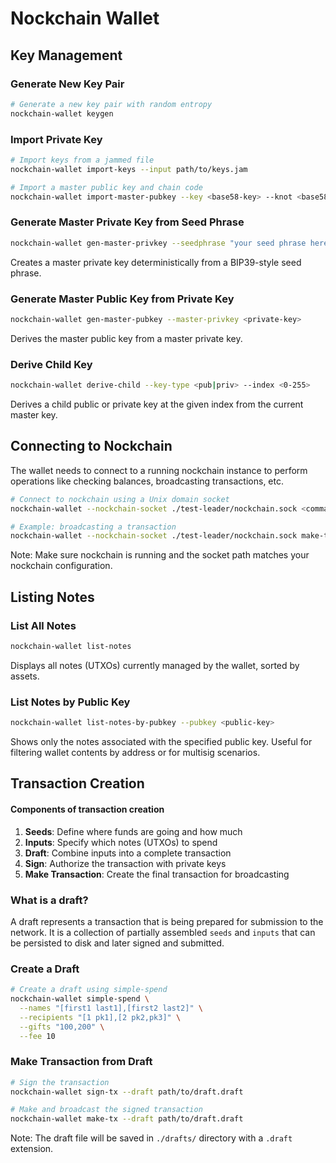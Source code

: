 # Nockchain Wallet

## Key Management

### Generate New Key Pair

```bash
# Generate a new key pair with random entropy
nockchain-wallet keygen
```

### Import Private Key

```bash
# Import keys from a jammed file
nockchain-wallet import-keys --input path/to/keys.jam

# Import a master public key and chain code
nockchain-wallet import-master-pubkey --key <base58-key> --knot <base58-chain-code>
```

### Generate Master Private Key from Seed Phrase

```bash
nockchain-wallet gen-master-privkey --seedphrase "your seed phrase here"
```

Creates a master private key deterministically from a BIP39-style seed phrase.

### Generate Master Public Key from Private Key

```bash
nockchain-wallet gen-master-pubkey --master-privkey <private-key>
```

Derives the master public key from a master private key.

### Derive Child Key

```bash
nockchain-wallet derive-child --key-type <pub|priv> --index <0-255>
```

Derives a child public or private key at the given index from the current master key.


## Connecting to Nockchain

The wallet needs to connect to a running nockchain instance to perform operations like checking balances, broadcasting transactions, etc.

```bash
# Connect to nockchain using a Unix domain socket
nockchain-wallet --nockchain-socket ./test-leader/nockchain.sock <command>

# Example: broadcasting a transaction
nockchain-wallet --nockchain-socket ./test-leader/nockchain.sock make-tx --draft my_draft
```

Note: Make sure nockchain is running and the socket path matches your nockchain configuration.


## Listing Notes

### List All Notes

```bash
nockchain-wallet list-notes
```

Displays all notes (UTXOs) currently managed by the wallet, sorted by assets.

### List Notes by Public Key

```bash
nockchain-wallet list-notes-by-pubkey --pubkey <public-key>
```

Shows only the notes associated with the specified public key. Useful for filtering wallet contents by address or for multisig scenarios.


## Transaction Creation

#### Components of transaction creation

1. **Seeds**: Define where funds are going and how much
2. **Inputs**: Specify which notes (UTXOs) to spend
3. **Draft**: Combine inputs into a complete transaction
4. **Sign**: Authorize the transaction with private keys
5. **Make Transaction**: Create the final transaction for broadcasting

### What is a draft?

A draft represents a transaction that is being prepared for submission to the network. It is a collection of partially assembled `seeds` and `inputs` that can be persisted to disk and later signed and submitted.

### Create a Draft

```bash
# Create a draft using simple-spend
nockchain-wallet simple-spend \
  --names "[first1 last1],[first2 last2]" \
  --recipients "[1 pk1],[2 pk2,pk3]" \
  --gifts "100,200" \
  --fee 10
```

### Make Transaction from Draft

```bash
# Sign the transaction
nockchain-wallet sign-tx --draft path/to/draft.draft

# Make and broadcast the signed transaction
nockchain-wallet make-tx --draft path/to/draft.draft
```

Note: The draft file will be saved in `./drafts/` directory with a `.draft` extension.

